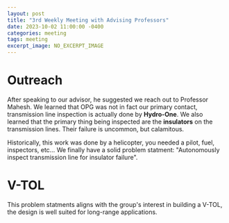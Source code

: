 ```yaml
---
layout: post
title: "3rd Weekly Meeting with Advising Professors"
date: 2023-10-02 11:00:00 -0400
categories: meeting
tags: meeting
excerpt_image: NO_EXCERPT_IMAGE
---
```


# Outreach

After speaking to our advisor, he suggested we reach out to Professor Mahesh. We learned that OPG was not in fact our primary contact, transmission line inspection is actually done by **Hydro-One**. We also learned that the primary thing being inspected are the **insulators** on the transmission lines. Their failure is uncommon, but calamitous.

Historically, this work was done by a helicopter, you needed a pilot, fuel, inspectors, etc… We finally have a solid problem statment: "Autonomously inspect transmission line for insulator failure".

# V-TOL

This problem statments aligns with the group's interest in building a V-TOL, the design is well suited for long-range applications.
